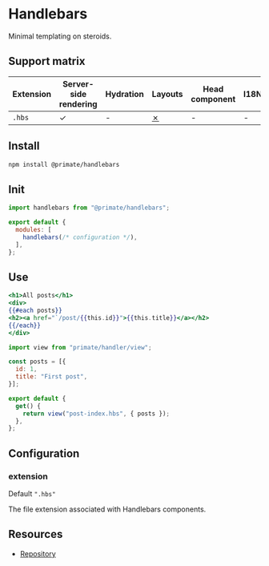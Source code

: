 # Handlebars

Minimal templating on steroids.

## Support matrix

|Extension|Server-side rendering|Hydration|Layouts|Head component|I18N|
|-|-|-|-|-|-|
|`.hbs`|✓|-|[✗]|-|-|

## Install

```sh
npm install @primate/handlebars
```

## Init

```js caption=primate.config.js
import handlebars from "@primate/handlebars";

export default {
  modules: [
    handlebars(/* configuration */),
  ],
};
```

## Use

```hbs caption=components/post-index.hbs
<h1>All posts</h1>
<div>
{{#each posts}}
<h2><a href="`/post/{{this.id}}">{{this.title}}</a></h2>
{{/each}}
</div>
```

```js caption=routes/hbs.js
import view from "primate/handler/view";

const posts = [{
  id: 1,
  title: "First post",
}];

export default {
  get() {
    return view("post-index.hbs", { posts });
  },
};
```

## Configuration

### extension

Default `".hbs"`

The file extension associated with Handlebars components.

## Resources

* [Repository][repo]

[repo]: https://github.com/primatejs/primate/tree/master/packages/handlebars
[✗]: https://github.com/primatejs/primate/issues/164
